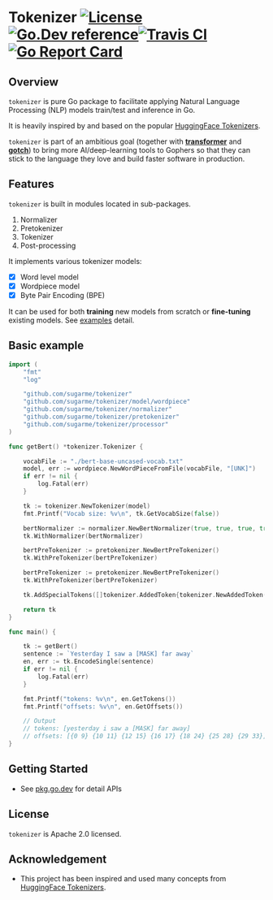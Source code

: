 # Tokenizer [![License](https://img.shields.io/:license-apache-blue.svg)](https://opensource.org/licenses/Apache-2.0)[![Go.Dev reference](https://img.shields.io/badge/go.dev-reference-007d9c?logo=go&logoColor=white&style=flat-square)](https://pkg.go.dev/github.com/sugarme/tokenizer?tab=doc)[![Travis CI](https://api.travis-ci.org/sugarme/tokenizer.svg?branch=master)](https://travis-ci.org/sugarme/tokenizer)[![Go Report Card](https://goreportcard.com/badge/github.com/sugarme/tokenizer)](https://goreportcard.com/report/github.com/sugarme/tokenizer) 

## Overview

`tokenizer` is pure Go package to facilitate applying Natural Language Processing (NLP) models train/test and inference in Go. 

It is heavily inspired by and based on the popular [HuggingFace Tokenizers](https://github.com/huggingface/tokenizers). 

`tokenizer` is part of an ambitious goal (together with [**transformer**](https://github.com/sugarme/transformer) and [**gotch**](https://github.com/sugarme/gotch)) to bring more AI/deep-learning tools to Gophers so that they can stick to the language they love and build faster software in production. 

## Features

`tokenizer` is built in modules located in sub-packages. 
1. Normalizer
2. Pretokenizer
3. Tokenizer
4. Post-processing

It implements various tokenizer models: 
- [x] Word level model
- [x] Wordpiece model
- [x] Byte Pair Encoding (BPE)

It can be used for both **training** new models from scratch or **fine-tuning** existing models. See [examples](./example) detail.

## Basic example

```go
import (
	"fmt"
	"log"

	"github.com/sugarme/tokenizer"
	"github.com/sugarme/tokenizer/model/wordpiece"
	"github.com/sugarme/tokenizer/normalizer"
	"github.com/sugarme/tokenizer/pretokenizer"
	"github.com/sugarme/tokenizer/processor"
)

func getBert() *tokenizer.Tokenizer {

	vocabFile := "./bert-base-uncased-vocab.txt"
	model, err := wordpiece.NewWordPieceFromFile(vocabFile, "[UNK]")
	if err != nil {
		log.Fatal(err)
	}

	tk := tokenizer.NewTokenizer(model)
	fmt.Printf("Vocab size: %v\n", tk.GetVocabSize(false))

	bertNormalizer := normalizer.NewBertNormalizer(true, true, true, true)
	tk.WithNormalizer(bertNormalizer)

	bertPreTokenizer := pretokenizer.NewBertPreTokenizer()
	tk.WithPreTokenizer(bertPreTokenizer)

	bertPreTokenizer := pretokenizer.NewBertPreTokenizer()
	tk.WithPreTokenizer(bertPreTokenizer)

	tk.AddSpecialTokens([]tokenizer.AddedToken{tokenizer.NewAddedToken("[MASK]", true)})

	return tk
}

func main() {

	tk := getBert()
	sentence := `Yesterday I saw a [MASK] far away`
	en, err := tk.EncodeSingle(sentence)
	if err != nil {
		log.Fatal(err)
	}

	fmt.Printf("tokens: %v\n", en.GetTokens())
	fmt.Printf("offsets: %v\n", en.GetOffsets())

	// Output
	// tokens: [yesterday i saw a [MASK] far away]
	// offsets: [{0 9} {10 11} {12 15} {16 17} {18 24} {25 28} {29 33}]
}
```

## Getting Started

- See [pkg.go.dev](https://pkg.go.dev/github.com/sugarme/tokenizer?tab=doc) for detail APIs 


## License

`tokenizer` is Apache 2.0 licensed.


## Acknowledgement

- This project has been inspired and used many concepts from [HuggingFace Tokenizers](https://github.com/huggingface/tokenizers).


